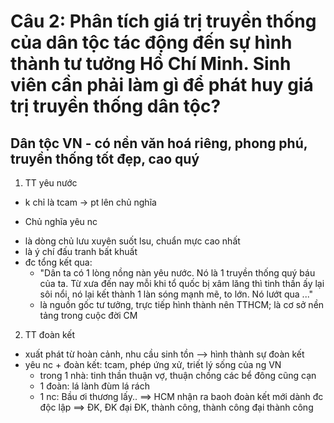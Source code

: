 # Câu 2: Phân tích giá trị truyền thống của dân tộc tác động đến sự hình thành tư tưởng Hồ Chí Minh. Sinh viên cần phải làm gì để phát huy giá trị truyền thống dân tộc?

## Dân tộc VN - có nền văn hoá riêng, phong phú, truyền thống tốt đẹp, cao quý

1. TT yêu nước
- k chỉ là tcam -> pt lên chủ nghĩa

* Chủ nghĩa yêu nc
- là dòng chủ lưu xuyên suốt lsu, chuẩn mực cao nhất
- là ý chí đấu tranh bất khuất
- đc tổng kết qua:
	- "Dân ta có 1 lòng nồng nàn yêu nước. Nó là 1 truyền thống quý báu của ta. Từ xưa đến nay mỗi khi tổ quốc bị xâm lăng thì tinh thần ấy lại sôi nổi, nó lại kết thành 1 làn sóng mạnh mẽ, to lớn. Nó lướt qua ..."
	- là nguồn gốc tư tưởng, trực tiếp hình thành nên TTHCM; là cơ sở nền tảng trong cuộc đời CM

2. TT đoàn kết
- xuất phát từ hoàn cảnh, nhu cầu sinh tồn --> hình thành sự đoàn kết
- yêu nc + đoàn kết: tcam, phép ứng xử, triết lý sống của ng VN
	- trong 1 nhà: tinh thần thuận vợ, thuận chồng các bể đông cũng cạn
	- 1 đoàn: lá lành đùm lá rách
	- 1 nc: Bầu ơi thương lấy..
==> HCM nhận ra baoh đoàn kết mới dành đc độc lập
==> ĐK, ĐK đại ĐK, thành công, thành công đại thành công